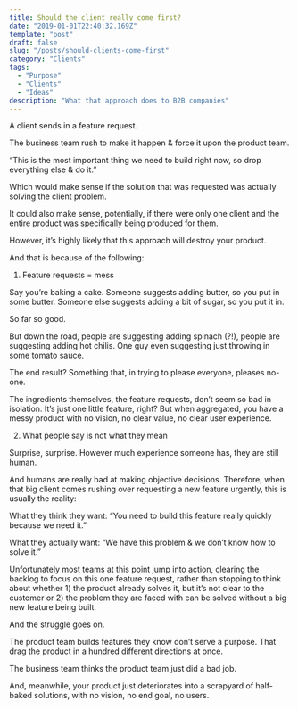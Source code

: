 ```yaml
---
title: Should the client really come first?
date: "2019-01-01T22:40:32.169Z"
template: "post"
draft: false
slug: "/posts/should-clients-come-first"
category: "Clients"
tags:
  - "Purpose"
  - "Clients"
  - "Ideas"
description: "What that approach does to B2B companies"
---
```



A client sends in a feature request.

The business team rush to make it happen & force it upon the product team.

“This is the most important thing we need to build right now, so drop everything else & do it.”

Which would make sense if the solution that was requested was actually solving the client problem.

It could also make sense, potentially, if there were only one client and the entire product was specifically being produced for them.

However, it’s highly likely that this approach will destroy your product.

And that is because of the following:

1. Feature requests = mess

Say you’re baking a cake. Someone suggests adding butter, so you put in some butter. Someone else suggests adding a bit of sugar, so you put it in.

So far so good.

But down the road, people are suggesting adding spinach (?!), people are suggesting adding hot chilis. One guy even suggesting just throwing in some tomato sauce.

The end result? Something that, in trying to please everyone, pleases no-one.

The ingredients themselves, the feature requests, don’t seem so bad in isolation. It’s just one little feature, right? But when aggregated, you have a messy product with no vision, no clear value, no clear user experience.

2. What people say is not what they mean

Surprise, surprise. However much experience someone has, they are still human.

And humans are really bad at making objective decisions. Therefore, when that big client comes rushing over requesting a new feature urgently, this is usually the reality:

What they think they want: “You need to build this feature really quickly because we need it.”

What they actually want: “We have this problem & we don’t know how to solve it.”

Unfortunately most teams at this point jump into action, clearing the backlog to focus on this one feature request, rather than stopping to think about whether 1) the product already solves it, but it’s not clear to the customer or 2) the problem they are faced with can be solved without a big new feature being built.

And the struggle goes on.

The product team builds features they know don’t serve a purpose. That drag the product in a hundred different directions at once.

The business team thinks the product team just did a bad job.

And, meanwhile, your product just deteriorates into a scrapyard of half-baked solutions, with no vision, no end goal, no users.
